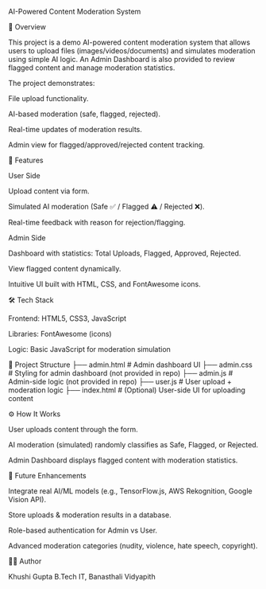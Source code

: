 AI-Powered Content Moderation System

📌 Overview

This project is a demo AI-powered content moderation system that allows users to upload files (images/videos/documents) and simulates moderation using simple AI logic. An Admin Dashboard is also provided to review flagged content and manage moderation statistics.

The project demonstrates:

File upload functionality.

AI-based moderation (safe, flagged, rejected).

Real-time updates of moderation results.

Admin view for flagged/approved/rejected content tracking.

🚀 Features

User Side

Upload content via form.

Simulated AI moderation (Safe ✅ / Flagged ⚠️ / Rejected ❌).

Real-time feedback with reason for rejection/flagging.

Admin Side

Dashboard with statistics: Total Uploads, Flagged, Approved, Rejected.

View flagged content dynamically.

Intuitive UI built with HTML, CSS, and FontAwesome icons.

🛠️ Tech Stack

Frontend: HTML5, CSS3, JavaScript

Libraries: FontAwesome (icons)

Logic: Basic JavaScript for moderation simulation

📂 Project Structure
├── admin.html     # Admin dashboard UI
├── admin.css      # Styling for admin dashboard (not provided in repo)
├── admin.js       # Admin-side logic (not provided in repo)
├── user.js        # User upload + moderation logic
├── index.html     # (Optional) User-side UI for uploading content

⚙️ How It Works

User uploads content through the form.

AI moderation (simulated) randomly classifies as Safe, Flagged, or Rejected.

Admin Dashboard displays flagged content with moderation statistics.

🔮 Future Enhancements

Integrate real AI/ML models (e.g., TensorFlow.js, AWS Rekognition, Google Vision API).

Store uploads & moderation results in a database.

Role-based authentication for Admin vs User.

Advanced moderation categories (nudity, violence, hate speech, copyright).

👩‍💻 Author

Khushi Gupta
B.Tech IT, Banasthali Vidyapith
